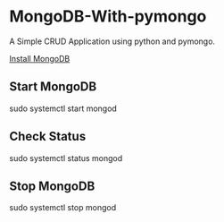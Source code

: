 # MongoDB-With-pymongo
A Simple CRUD Application using python and pymongo.

[Install MongoDB](https://www.mongodb.com/docs/manual/tutorial/install-mongodb-on-ubuntu/)

## Start MongoDB
sudo systemctl start mongod

## Check Status
sudo systemctl status mongod

## Stop MongoDB
sudo systemctl stop mongod

